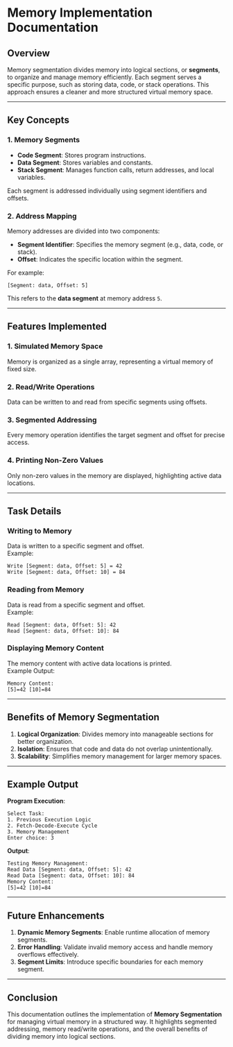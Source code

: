 # Memory Implementation Documentation

## Overview  
Memory segmentation divides memory into logical sections, or **segments**, to organize and manage memory efficiently. Each segment serves a specific purpose, such as storing data, code, or stack operations. This approach ensures a cleaner and more structured virtual memory space.  

---

## Key Concepts  

### 1. **Memory Segments**  
- **Code Segment**: Stores program instructions.  
- **Data Segment**: Stores variables and constants.  
- **Stack Segment**: Manages function calls, return addresses, and local variables.  

Each segment is addressed individually using segment identifiers and offsets.  

### 2. **Address Mapping**  
Memory addresses are divided into two components:  
- **Segment Identifier**: Specifies the memory segment (e.g., data, code, or stack).  
- **Offset**: Indicates the specific location within the segment.  

For example:  
```
[Segment: data, Offset: 5]
```
This refers to the **data segment** at memory address `5`.  

---

## Features Implemented  

### 1. **Simulated Memory Space**  
Memory is organized as a single array, representing a virtual memory of fixed size.  

### 2. **Read/Write Operations**  
Data can be written to and read from specific segments using offsets.  

### 3. **Segmented Addressing**  
Every memory operation identifies the target segment and offset for precise access.  

### 4. **Printing Non-Zero Values**  
Only non-zero values in the memory are displayed, highlighting active data locations.  

---

## Task Details  

### **Writing to Memory**  
Data is written to a specific segment and offset.  
Example:  
```
Write [Segment: data, Offset: 5] = 42  
Write [Segment: data, Offset: 10] = 84  
```

### **Reading from Memory**  
Data is read from a specific segment and offset.  
Example:  
```
Read [Segment: data, Offset: 5]: 42  
Read [Segment: data, Offset: 10]: 84  
```

### **Displaying Memory Content**  
The memory content with active data locations is printed.  
Example Output:  
```
Memory Content:  
[5]=42 [10]=84  
```

---

## Benefits of Memory Segmentation  

1. **Logical Organization**: Divides memory into manageable sections for better organization.  
2. **Isolation**: Ensures that code and data do not overlap unintentionally.  
3. **Scalability**: Simplifies memory management for larger memory spaces.  

---

## Example Output  

**Program Execution**:  
```
Select Task:  
1. Previous Execution Logic  
2. Fetch-Decode-Execute Cycle  
3. Memory Management  
Enter choice: 3  
```  

**Output**:  
```
Testing Memory Management:  
Read Data [Segment: data, Offset: 5]: 42  
Read Data [Segment: data, Offset: 10]: 84  
Memory Content:  
[5]=42 [10]=84  
```  

---

## Future Enhancements  

1. **Dynamic Memory Segments**: Enable runtime allocation of memory segments.  
2. **Error Handling**: Validate invalid memory access and handle memory overflows effectively.  
3. **Segment Limits**: Introduce specific boundaries for each memory segment.  

---

## Conclusion  

This documentation outlines the implementation of **Memory Segmentation** for managing virtual memory in a structured way. It highlights segmented addressing, memory read/write operations, and the overall benefits of dividing memory into logical sections.  
